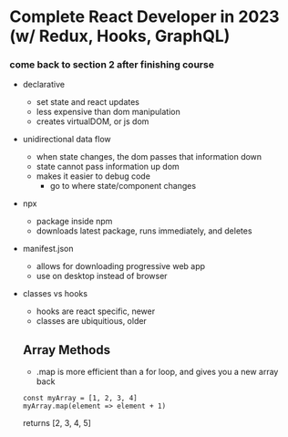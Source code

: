 # Complete React Developer in 2023 (w/ Redux, Hooks, GraphQL)
### come back to section 2 after finishing course

- declarative
  - set state and react updates
  - less expensive than dom manipulation
  - creates virtualDOM, or js dom

- unidirectional data flow
  - when state changes, the dom passes that information down
  - state cannot pass information up dom
  - makes it easier to debug code
    - go to where state/component changes

- npx
  - package inside npm
  - downloads latest package, runs immediately, and deletes

- manifest.json
  - allows for downloading progressive web app
  - use on desktop instead of browser

- classes vs hooks
  - hooks are react specific, newer
  - classes are ubiquitious, older

  ## Array Methods
  - .map is more efficient than a for loop, and gives you a new array back

  ```
  const myArray = [1, 2, 3, 4]
  myArray.map(element => element + 1)
  ```
  returns [2, 3, 4, 5]